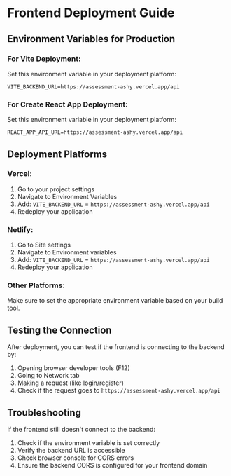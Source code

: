 # Frontend Deployment Guide

## Environment Variables for Production

### For Vite Deployment:
Set this environment variable in your deployment platform:
```
VITE_BACKEND_URL=https://assessment-ashy.vercel.app/api
```

### For Create React App Deployment:
Set this environment variable in your deployment platform:
```
REACT_APP_API_URL=https://assessment-ashy.vercel.app/api
```

## Deployment Platforms

### Vercel:
1. Go to your project settings
2. Navigate to Environment Variables
3. Add: `VITE_BACKEND_URL` = `https://assessment-ashy.vercel.app/api`
4. Redeploy your application

### Netlify:
1. Go to Site settings
2. Navigate to Environment variables
3. Add: `VITE_BACKEND_URL` = `https://assessment-ashy.vercel.app/api`
4. Redeploy your application

### Other Platforms:
Make sure to set the appropriate environment variable based on your build tool.

## Testing the Connection

After deployment, you can test if the frontend is connecting to the backend by:
1. Opening browser developer tools (F12)
2. Going to Network tab
3. Making a request (like login/register)
4. Check if the request goes to `https://assessment-ashy.vercel.app/api`

## Troubleshooting

If the frontend still doesn't connect to the backend:
1. Check if the environment variable is set correctly
2. Verify the backend URL is accessible
3. Check browser console for CORS errors
4. Ensure the backend CORS is configured for your frontend domain
